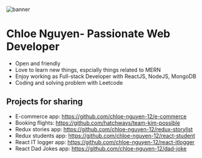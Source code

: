 ![banner](https://res.cloudinary.com/doeusfnsd/image/upload/v1609636681/pic/FE_jkxjkl.jpg)

# Chloe Nguyen- Passionate Web Developer

- Open and friendly
- Love to learn new things, espcially things related to MERN
- Enjoy working as Full-stack Developer with ReactJS, NodeJS, MongoDB
- Coding and solving problem with Leetcode

## Projects for sharing 
- E-commerce app: https://github.com/chloe-nguyen-12/e-commerce
- Booking flights: https://github.com/hatchways/team-kim-possible
- Redux stories app: https://github.com/chloe-nguyen-12/redux-storylist
- Redux students app: https://github.com/chloe-nguyen-12/react-student
- React IT logger app: https://github.com/chloe-nguyen-12/react-itlogger
- React Dad Jokes app: https://github.com/chloe-nguyen-12/dad-joke

 <!--
**chloe-nguyen-12/chloe-nguyen-12** is a ✨ _special_ ✨ repository because its `README.md` (this file) appears on your GitHub profile.

Here are some ideas to get you started:

- 🔭 I’m currently working on ...
- 🌱 I’m currently learning ...
- 👯 I’m looking to collaborate on ...
- 🤔 I’m looking for help with ...
- 💬 Ask me about ...
- 📫 How to reach me: ...
- 😄 Pronouns: ...
- ⚡ Fun fact: ...
-->
